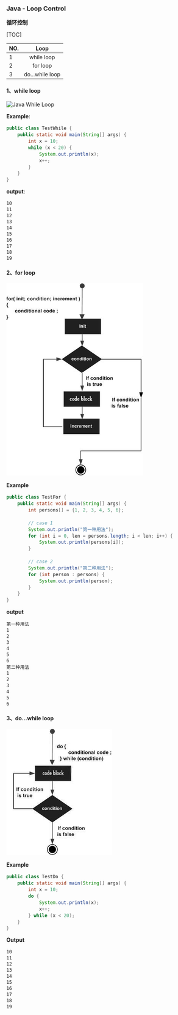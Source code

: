 ### Java - Loop Control

**循环控制**

[TOC]



| NO.  |      Loop       |
| ---- | :-------------: |
| 1    |   while loop    |
| 2    |    for loop     |
| 3    | do...while loop |

#### 1、while loop

![Java While Loop](https://www.tutorialspoint.com/java/images/java_while_loop.jpg)

**Example**:

```java
public class TestWhile {
    public static void main(String[] args) {
        int x = 10;
        while (x < 20) {
            System.out.println(x);
            x++;
        }
    }
}
```

**output**:

```
10
11
12
13
14
15
16
17
18
19
```

#### 2、for loop

![Java For Loop](assets/java_for_loop.jpg)

**Example**

```java
public class TestFor {
    public static void main(String[] args) {
        int persons[] = {1, 2, 3, 4, 5, 6};

        // case 1
        System.out.println("第一种用法");
        for (int i = 0, len = persons.length; i < len; i++) {
            System.out.println(persons[i]);
        }

        // case 2
        System.out.println("第二种用法");
        for (int person : persons) {
            System.out.println(person);
        }
    }
}
```

**output**

```
第一种用法
1
2
3
4
5
6
第二种用法
1
2
3
4
5
6
```

#### 3、do...while loop

![Java Do While Loop](assets/java_do_while_loop.jpg)

**Example**

```java
public class TestDo {
    public static void main(String[] args) {
        int x = 10;
        do {
            System.out.println(x);
            x++;
        } while (x < 20);
    }
}
```

**Output**

```
10
11
12
13
14
15
16
17
18
19
```

